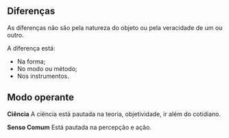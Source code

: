 ## Diferenças
As diferenças não são pela natureza do objeto ou pela veracidade de um ou outro.

A diferença está:
- Na forma;
- No modo ou método;
- Nos instrumentos.

## Modo operante
**Ciência**
A ciência está pautada na teoria, objetividade, ir além do cotidiano.

**Senso Comum**
Está pautada na percepção e ação.